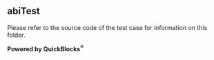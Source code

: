 ## abiTest

Please refer to the source code of the test case for information on this folder.

**Powered by QuickBlocks<sup>&reg;</sup>**

